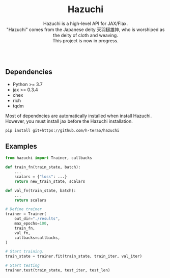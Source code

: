 <div align="center">

# Hazuchi

Hazuchi is a high-level API for JAX/Flax. <br>
"Hazuchi" comes from the Japanese deity 天羽槌雄神, who is worshiped as the deity of cloth and weaving. <br>
This project is now in progress.
</div>

<br><br>


## Dependencies

- Python >= 3.7
- jax >= 0.3.4
- chex
- rich
- tqdm

Most of dependncies are automatically installed when install Hazuchi.
However, you must install jax before the Hazuchi installation.

```bash
pip install git+https://github.com/h-terao/hazuchi
```

## Examples

```python
from hazuchi import Trainer, callbacks

def train_fn(train_state, batch):
    ...
    scalars = {"loss": ...}
    return new_train_state, scalars

def val_fn(train_state, batch):
    ...
    return scalars

# Define trainer
trainer = Trainer(
    out_dir="./results",
    max_epochs=100,
    train_fn,
    val_fn,
    callbacks=callbacks,
)

# Start training.
train_state = trainer.fit(train_state, train_iter, val_iter)

# Start testing
trainer.test(train_state, test_iter, test_len)
```